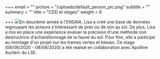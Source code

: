 +++
email = ""
picture = "/uploads/default_person_pic.png"
subtitle = ""
summary = ""
title = "CDD et stages"
weight = 6

+++
![](/uploads/lisa-kamal-sol-co.jpg)En deuxième année à l'ENSAIA, Lisa a créé une base de données regroupant les acteurs s’intéressant de près ou de loin au sol. De plus, Lisa a mis en place une expérience évaluer la précision d'une méthode non destructrice d'échantillonnage de la faune du sol. Pour finir, elle a participé au montage d'un projet sur les trames vertes et bleues. Ce stage (08/06/2020 - 08/08/2020) a été réalisé en collaboration avec Apolline Auclerc du LSE.
